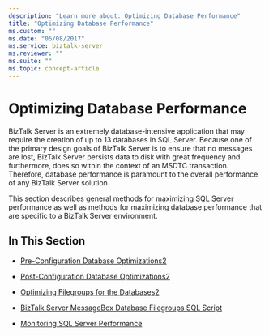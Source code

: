 ```yaml
---
description: "Learn more about: Optimizing Database Performance"
title: "Optimizing Database Performance"
ms.custom: ""
ms.date: "06/08/2017"
ms.service: biztalk-server
ms.reviewer: ""
ms.suite: ""
ms.topic: concept-article
---
```

# Optimizing Database Performance
BizTalk Server is an extremely database-intensive application that may require the creation of up to 13 databases in SQL Server. Because one of the primary design goals of BizTalk Server is to ensure that no messages are lost, BizTalk Server persists data to disk with great frequency and furthermore, does so within the context of an MSDTC transaction. Therefore, database performance is paramount to the overall performance of any BizTalk Server solution.

 This section describes general methods for maximizing SQL Server performance as well as methods for maximizing database performance that are specific to a BizTalk Server environment.

## In This Section

-   [Pre-Configuration Database Optimizations2](../technical-guides/pre-configuration-database-optimizations2.md)

-   [Post-Configuration Database Optimizations2](../technical-guides/post-configuration-database-optimizations2.md)

-   [Optimizing Filegroups for the Databases2](../technical-guides/optimizing-filegroups-for-the-databases2.md)

-   [BizTalk Server MessageBox Database Filegroups SQL Script](../technical-guides/biztalk-server-messagebox-database-filegroups-sql-script.md)

-   [Monitoring SQL Server Performance](../technical-guides/monitoring-sql-server-performance.md)

